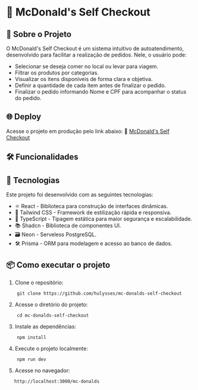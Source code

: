 # 🍔 McDonald's Self Checkout

## 📝 Sobre o Projeto

O McDonald's Self Checkout é um sistema intuitivo de autoatendimento, desenvolvido para facilitar a realização de pedidos. Nele, o usuário pode:

- Selecionar se deseja comer no local ou levar para viagem.
- Filtrar os produtos por categorias.
- Visualizar os itens disponíveis de forma clara e objetiva.
- Definir a quantidade de cada item antes de finalizar o pedido.
- Finalizar o pedido informando Nome e CPF para acompanhar o status do pedido.

## 🌐 Deploy

Acesse o projeto em produção pelo link abaixo:
🔗 [McDonald's Self Checkout](https://mc-donalds-hfsw.vercel.app/mc-donalds)

## 🛠️ Funcionalidades

## 🚀 Tecnologias

Este projeto foi desenvolvido com as seguintes tecnologias:

- ⚛️ React - Biblioteca para construção de interfaces dinâmicas.
- 🎨 Tailwind CSS - Framework de estilização rápida e responsiva.
- 📜 TypeScript - Tipagem estática para maior segurança e escalabilidade.
- 📚 Shadcn - Biblioteca de componentes UI.
- 🗃️ Neon - Serveless PostgreSQL.
- 🛠️ Prisma - ORM para modelagem e acesso ao banco de dados.

## 📦 Como executar o projeto

1. Clone o repositório:

```
    git clone https://github.com/hulysses/mc-donalds-self-checkout
```

2. Acesse o diretório do projeto:

```
    cd mc-donalds-self-checkout
```

3. Instale as dependências:

```
    npm install
```

4. Execute o projeto localmente:

```
    npm run dev
```

5. Acesse no navegador:

```
   http://localhost:3000/mc-donalds
```
